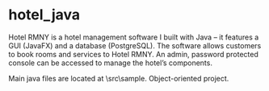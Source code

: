 # hotel_java
 Hotel RMNY is a hotel management software I built with Java – it features a GUI (JavaFX) and a database (PostgreSQL). The software allows customers to book rooms and services to Hotel RMNY. An admin, password protected console can be accessed to manage the hotel’s components.

Main java files are located at \src\sample.
Object-oriented project.
